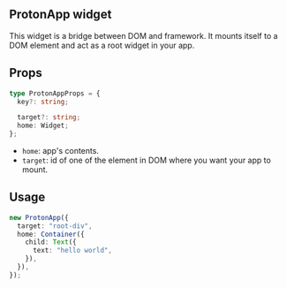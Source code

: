 ## ProtonApp widget

This widget is a bridge between DOM and framework. It mounts itself to a DOM element and act as a root widget in your app.

## Props

```typescript
type ProtonAppProps = {
  key?: string;

  target?: string;
  home: Widget;
};
```

- `home`: app's contents.
- `target`: id of one of the element in DOM where you want your app to mount.

## Usage

```typescript
new ProtonApp({
  target: "root-div",
  home: Container({
    child: Text({
      text: "hello world",
    }),
  }),
});
```

